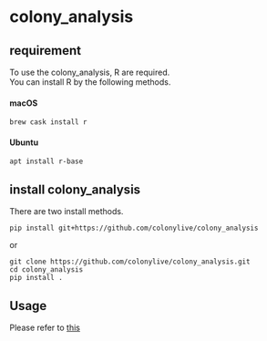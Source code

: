 # colony_analysis
 

## requirement
To use the colony_analysis, R are required.  
You can install R by the following methods.  
#### macOS
```shell
brew cask install r
```

#### Ubuntu
```shell
apt install r-base
```

## install colony_analysis
There are two install methods.  

```shell
pip install git+https://github.com/colonylive/colony_analysis
```
or
```shell
git clone https://github.com/colonylive/colony_analysis.git
cd colony_analysis
pip install .
```

## Usage
Please refer to [this](https://github.com/colonylive/colony_analysis/tree/master/doc)
